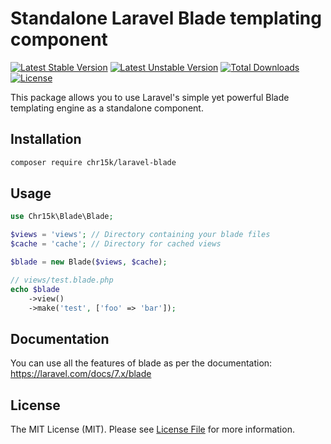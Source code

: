 # Standalone Laravel Blade templating component

[![Latest Stable Version](https://poser.pugx.org/chr15k/laravel-blade/v)](//packagist.org/packages/chr15k/laravel-blade) [![Latest Unstable Version](https://poser.pugx.org/chr15k/laravel-blade/v/unstable)](//packagist.org/packages/chr15k/laravel-blade) [![Total Downloads](https://poser.pugx.org/chr15k/laravel-blade/downloads)](//packagist.org/packages/chr15k/laravel-blade) [![License](https://poser.pugx.org/chr15k/laravel-blade/license)](//packagist.org/packages/chr15k/laravel-blade)

This package allows you to use Laravel's simple yet powerful Blade templating engine as a standalone component.

## Installation

```bash
composer require chr15k/laravel-blade
```

## Usage

```php
use Chr15k\Blade\Blade;

$views = 'views'; // Directory containing your blade files
$cache = 'cache'; // Directory for cached views

$blade = new Blade($views, $cache);

// views/test.blade.php
echo $blade
    ->view()
    ->make('test', ['foo' => 'bar']);
```

## Documentation
You can use all the features of blade as per the documentation:
https://laravel.com/docs/7.x/blade

## License
The MIT License (MIT). Please see [License File](https://github.com/chr15k/laravel-blade/blob/master/LICENSE.md) for more information.
